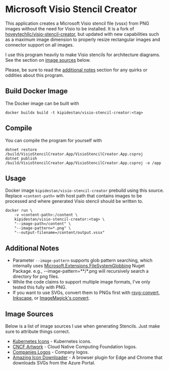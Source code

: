 # Microsoft Visio Stencil Creator

This application creates a Microsoft Visio stencil file (vssx) from PNG images without the need for Visio to be installed. It is a fork of [hoveytechllc/visio-stencil-creator](https://github.com/hoveytechllc/visio-stencil-creator), but updated with new capabilities such as a maximum image dimension to properly resize rectangular images and connector support on all images. 

I use this program heavily to make Visio stencils for architecture diagrams. See the section on [image sources](#image-sources) below.

Please, be sure to read the [additional notes](#additional-notes) section for any quirks or oddities about this program.

## Build Docker Image

The Docker image can be built with

```shell
docker buildx build -t kipidestan/visio-stencil-creator:<tag>
```

## Compile

You can compile the program for yourself with

```shell
dotnet restore /build/VisioStencilCreator.App/VisioStencilCreator.App.csproj
dotnet publish /build/VisioStencilCreator.App/VisioStencilCreator.App.csproj -o /app
```

## Usage

Docker image `kipidestan/visio-stencil-creator` prebuild using this source. Replace `<content-path>` with host path that contains images to be processed and where generated Visio stencil should be written to. 

```shell
docker run \
    -v <content-path>:/content \
    kipidestan/visio-stencil-creator:<tag> \
    "--image-path=/content" \
    "--image-pattern=*.png" \
    "--output-filename=/content/output.vssx"
```

## Additional Notes

* Parameter `--image-pattern` supports glob pattern searching, which internally uses [Microsoft.Extensions.FileSystemGlobbing](https://docs.microsoft.com/en-us/dotnet/api/microsoft.extensions.filesystemglobbing?view=aspnetcore-2.2) Nuget Package. e.g., --image-pattern=**/*.png will recursively search a directory for png files.
* While the code claims to support multiple image formats, I've only tested this fully with PNG.
* If you want to use SVGs, convert them to PNGs first with [rsvg-convert](https://github.com/GNOME/librsvg/blob/main/rsvg-convert.rst), [Inkscape](https://inkscape.org), or [ImageMagick's convert](https://imagemagick.org/script/convert.php).

## Image Sources

Below is a list of image sources I use when generating Stencils. Just make sure to attribute things correct.

* [Kubernetes Icons](https://github.com/kubernetes/community/tree/master/icons) - Kubernetes icons.
* [CNCF Artwork](https://github.com/cncf/artwork/tree/main?tab=readme-ov-file) - Cloud Native Computing Foundation logos.
* [Companies Logos](https://companieslogo.com/) - Company logos.
* [Amazing Icon Downloader](https://github.com/mattl-msft/Amazing-Icon-Downloader) - A browser plugin for Edge and Chrome that downloads SVGs from the Azure Portal.


